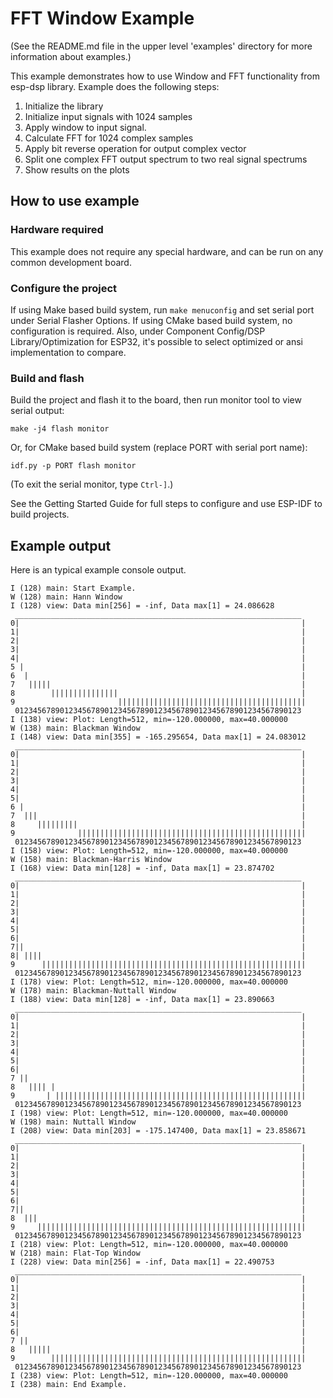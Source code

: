 # FFT Window Example 

(See the README.md file in the upper level 'examples' directory for more information about examples.)

This example demonstrates how to use Window and FFT functionality from esp-dsp library. Example does the following steps:

1. Initialize the library
2. Initialize input signals with 1024 samples
3. Apply window to input signal.
4. Calculate FFT for 1024 complex samples
5. Apply bit reverse operation for output complex vector
6. Split one complex FFT output spectrum to two real signal spectrums 
7. Show results on the plots

## How to use example

### Hardware required

This example does not require any special hardware, and can be run on any common development board.

### Configure the project

If using Make based build system, run `make menuconfig` and set serial port under Serial Flasher Options. 
If using CMake based build system, no configuration is required.
Also, under Component Config/DSP Library/Optimization for ESP32, it's possible to select optimized or ansi implementation to compare. 

### Build and flash

Build the project and flash it to the board, then run monitor tool to view serial output:

```
make -j4 flash monitor
```

Or, for CMake based build system (replace PORT with serial port name):

```
idf.py -p PORT flash monitor
```

(To exit the serial monitor, type ``Ctrl-]``.)

See the Getting Started Guide for full steps to configure and use ESP-IDF to build projects.

## Example output

Here is an typical example console output. 

```
I (128) main: Start Example.
W (128) main: Hann Window
I (128) view: Data min[256] = -inf, Data max[1] = 24.086628
 ________________________________________________________________
0|                                                               |
1|                                                               |
2|                                                               |
3|                                                               |
4|                                                               |
5 |                                                              |
6  |                                                             |
7   |||||                                                        |
8        |||||||||||||||                                         |
9                       ||||||||||||||||||||||||||||||||||||||||||
 0123456789012345678901234567890123456789012345678901234567890123
I (138) view: Plot: Length=512, min=-120.000000, max=40.000000
W (138) main: Blackman Window
I (148) view: Data min[355] = -165.295654, Data max[1] = 24.083012
 ________________________________________________________________
0|                                                               |
1|                                                               |
2|                                                               |
3|                                                               |
4|                                                               |
5|                                                               |
6 |                                                              |
7  |||                                                           |
8     |||||||||                                                  |
9              |||||||||||||||||||||||||||||||||||||||||||||||||||
 0123456789012345678901234567890123456789012345678901234567890123
I (158) view: Plot: Length=512, min=-120.000000, max=40.000000
W (158) main: Blackman-Harris Window
I (168) view: Data min[128] = -inf, Data max[1] = 23.874702
 ________________________________________________________________
0|                                                               |
1|                                                               |
2|                                                               |
3|                                                               |
4|                                                               |
5|                                                               |
6|                                                               |
7||                                                              |
8| ||||                                                          |
9      |||||||||||||||||||||||||||||||||||||||||||||||||||||||||||
 0123456789012345678901234567890123456789012345678901234567890123
I (178) view: Plot: Length=512, min=-120.000000, max=40.000000
W (178) main: Blackman-Nuttall Window
I (188) view: Data min[128] = -inf, Data max[1] = 23.890663
 ________________________________________________________________
0|                                                               |
1|                                                               |
2|                                                               |
3|                                                               |
4|                                                               |
5|                                                               |
6|                                                               |
7 ||                                                             |
8   |||| |                                                       |
9       | ||||||||||||||||||||||||||||||||||||||||||||||||||||||||
 0123456789012345678901234567890123456789012345678901234567890123
I (198) view: Plot: Length=512, min=-120.000000, max=40.000000
W (198) main: Nuttall Window
I (208) view: Data min[203] = -175.147400, Data max[1] = 23.858671
 ________________________________________________________________
0|                                                               |
1|                                                               |
2|                                                               |
3|                                                               |
4|                                                               |
5|                                                               |
6|                                                               |
7||                                                              |
8  |||                                                           |
9     ||||||||||||||||||||||||||||||||||||||||||||||||||||||||||||
 0123456789012345678901234567890123456789012345678901234567890123
I (218) view: Plot: Length=512, min=-120.000000, max=40.000000
W (218) main: Flat-Top Window
I (228) view: Data min[256] = -inf, Data max[1] = 22.490753
 ________________________________________________________________
0|                                                               |
1|                                                               |
2|                                                               |
3|                                                               |
4|                                                               |
5|                                                               |
6|                                                               |
7 ||                                                             |
8   |||||                                                        |
9        |||||||||||||||||||||||||||||||||||||||||||||||||||||||||
 0123456789012345678901234567890123456789012345678901234567890123
I (238) view: Plot: Length=512, min=-120.000000, max=40.000000
I (238) main: End Example.
```
